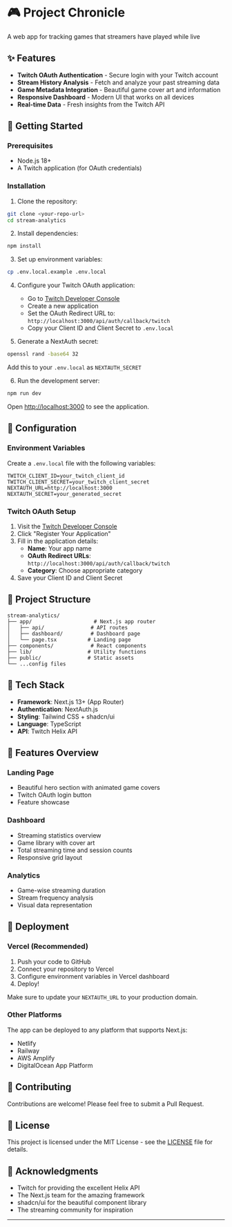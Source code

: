 # 🎮 Project Chronicle

A web app for tracking games that streamers have played while live

## ✨ Features

- **Twitch OAuth Authentication** - Secure login with your Twitch account
- **Stream History Analysis** - Fetch and analyze your past streaming data
- **Game Metadata Integration** - Beautiful game cover art and information
- **Responsive Dashboard** - Modern UI that works on all devices
- **Real-time Data** - Fresh insights from the Twitch API

## 🚀 Getting Started

### Prerequisites

- Node.js 18+ 
- A Twitch application (for OAuth credentials)

### Installation

1. Clone the repository:
```bash
git clone <your-repo-url>
cd stream-analytics
```

2. Install dependencies:
```bash
npm install
```

3. Set up environment variables:
```bash
cp .env.local.example .env.local
```

4. Configure your Twitch OAuth application:
   - Go to [Twitch Developer Console](https://dev.twitch.tv/console)
   - Create a new application
   - Set the OAuth Redirect URL to: `http://localhost:3000/api/auth/callback/twitch`
   - Copy your Client ID and Client Secret to `.env.local`

5. Generate a NextAuth secret:
```bash
openssl rand -base64 32
```
Add this to your `.env.local` as `NEXTAUTH_SECRET`

6. Run the development server:
```bash
npm run dev
```

Open [http://localhost:3000](http://localhost:3000) to see the application.

## 🔧 Configuration

### Environment Variables

Create a `.env.local` file with the following variables:

```env
TWITCH_CLIENT_ID=your_twitch_client_id
TWITCH_CLIENT_SECRET=your_twitch_client_secret
NEXTAUTH_URL=http://localhost:3000
NEXTAUTH_SECRET=your_generated_secret
```

### Twitch OAuth Setup

1. Visit the [Twitch Developer Console](https://dev.twitch.tv/console)
2. Click "Register Your Application"
3. Fill in the application details:
   - **Name**: Your app name
   - **OAuth Redirect URLs**: `http://localhost:3000/api/auth/callback/twitch`
   - **Category**: Choose appropriate category
4. Save your Client ID and Client Secret

## 📁 Project Structure

```
stream-analytics/
├── app/                    # Next.js app router
│   ├── api/               # API routes
│   ├── dashboard/         # Dashboard page
│   └── page.tsx          # Landing page
├── components/            # React components
├── lib/                  # Utility functions
├── public/               # Static assets
└── ...config files
```

## 🎨 Tech Stack

- **Framework**: Next.js 13+ (App Router)
- **Authentication**: NextAuth.js
- **Styling**: Tailwind CSS + shadcn/ui
- **Language**: TypeScript
- **API**: Twitch Helix API

## 📱 Features Overview

### Landing Page
- Beautiful hero section with animated game covers
- Twitch OAuth login button
- Feature showcase

### Dashboard
- Streaming statistics overview
- Game library with cover art
- Total streaming time and session counts
- Responsive grid layout

### Analytics
- Game-wise streaming duration
- Stream frequency analysis
- Visual data representation

## 🚀 Deployment

### Vercel (Recommended)

1. Push your code to GitHub
2. Connect your repository to Vercel
3. Configure environment variables in Vercel dashboard
4. Deploy!

Make sure to update your `NEXTAUTH_URL` to your production domain.

### Other Platforms

The app can be deployed to any platform that supports Next.js:
- Netlify
- Railway
- AWS Amplify
- DigitalOcean App Platform

## 🤝 Contributing

Contributions are welcome! Please feel free to submit a Pull Request.

## 📄 License

This project is licensed under the MIT License - see the [LICENSE](LICENSE) file for details.

## 🙏 Acknowledgments

- Twitch for providing the excellent Helix API
- The Next.js team for the amazing framework
- shadcn/ui for the beautiful component library
- The streaming community for inspiration

---